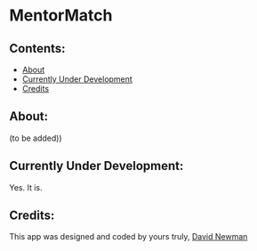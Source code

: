 # MentorMatch

## Contents:
 * [About](#About)
 * [Currently Under Development](#currently-under-development)
 * [Credits](#credits)

## About:
(to be added))

## Currently Under Development:
Yes. It is.

## Credits:
 This app was designed and coded by yours truly, [David Newman](https://github.com/Newms34)